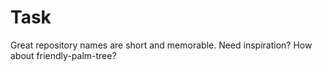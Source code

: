 # Task
Great repository names are short and memorable. Need inspiration? How about friendly-palm-tree?
